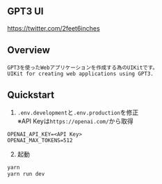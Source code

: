 ## GPT3 UI
https://twitter.com/2feet6inches

## Overview
```
GPT3を使ったWebアプリケーションを作成する為のUIKitです。
UIKit for creating web applications using GPT3.
```

## Quickstart
1. `.env.development`と`.env.production`を修正  
※API Keyは`https://openai.com/`から取得  
```
OPENAI_API_KEY=<API Key>
OPENAI_MAX_TOKENS=512
```

2. 起動  
```bash
yarn
yarn run dev
```
